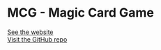 [comment]: <> (Only edit this file in GitHub as .gitignore prevents it from pushing.)

# MCG - Magic Card Game
[See the website](https://sfeichtenschlager.github.io/mcg/mcg-site/)\
[Visit the GitHub repo](https://github.com/sfeichtenschlager/mcg/)
